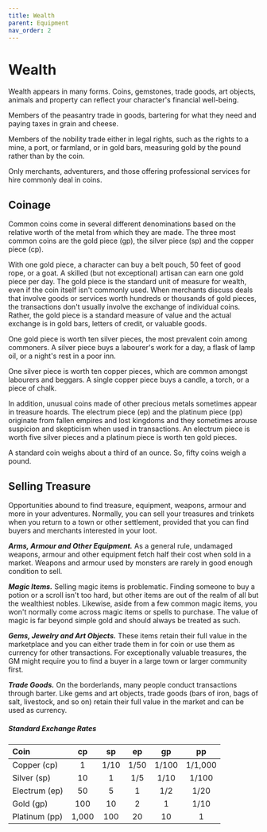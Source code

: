 ```yaml
---
title: Wealth
parent: Equipment
nav_order: 2
---
```


# Wealth

Wealth appears in many forms. Coins, gemstones, trade goods, art objects, animals and property can reflect your character's financial well-being.

Members of the peasantry trade in goods, bartering for what they need and paying taxes in grain and cheese.

Members of the nobility trade either in legal rights, such as the rights to a mine, a port, or farmland, or in gold bars, measuring gold by the pound rather than by the coin.

Only merchants, adventurers, and those offering professional services for hire commonly deal in coins.

## Coinage
Common coins come in several different denominations based on the relative worth of the metal from which they are made. The three most common coins are the gold piece (gp), the silver piece (sp) and the copper piece (cp). 

With one gold piece, a character can buy a belt pouch, 50 feet of good rope, or a goat. A skilled (but not exceptional) artisan can earn one gold piece per day. The gold piece is the standard unit of measure for wealth, even if the coin itself isn't commonly used. When merchants discuss deals that involve goods or services worth hundreds or thousands of gold pieces, the transactions don't usually involve the exchange of individual coins. Rather, the gold piece is a standard measure of value and the actual exchange is in gold bars, letters of credit, or valuable goods. 

One gold piece is worth ten silver pieces, the most prevalent coin among commoners. A silver piece buys a labourer's work for a day, a flask of lamp oil, or a night's rest in a poor inn. 

One silver piece is worth ten copper pieces, which are common amongst labourers and beggars. A single copper piece buys a candle, a torch, or a piece of chalk. 

In addition, unusual coins made of other precious metals sometimes appear in treasure hoards. The electrum piece (ep) and the platinum piece (pp) originate from fallen empires and lost kingdoms and they sometimes arouse suspicion and skepticism when used in transactions. An electrum piece is worth five silver pieces and a platinum piece is worth ten gold pieces.

A standard coin weighs about a third of an ounce. So, fifty coins weigh a pound.

## Selling Treasure
Opportunities abound to find treasure, equipment, weapons, armour and more in your adventures. Normally, you can sell your treasures and trinkets when you return to a town or other settlement, provided that you can find buyers and merchants interested in your loot.

***Arms, Armour and Other Equipment.*** As a general rule, undamaged weapons, armour and other equipment fetch half their cost when sold in a market. Weapons and armour used by monsters are rarely in good enough condition to sell.

***Magic Items.*** Selling magic items is problematic. Finding someone to buy a potion or a scroll isn't too hard, but other items are out of the realm of all but the wealthiest nobles. Likewise, aside from a few common magic items, you won't normally come across magic items or spells to purchase. The value of magic is far beyond simple gold and should always be treated as such.

***Gems, Jewelry and Art Objects.*** These items retain their full value in the marketplace and you can either trade them in for coin or use them as currency for other transactions. For exceptionally valuable treasures, the GM might require you to find a buyer in a large town or larger community first.

***Trade Goods.*** On the borderlands, many people conduct transactions through barter. Like gems and art objects, trade goods (bars of iron, bags of salt, livestock, and so on) retain their full value in the market and can be used as currency.

##### Standard Exchange Rates

| Coin | cp | sp | ep | gp | pp |
|:-----|:--:|:--:|:--:|:--:|:--:|
| Copper (cp) | 1 | 1/10 | 1/50 | 1/100 | 1/1,000 |
| Silver (sp) | 10 | 1 | 1/5 | 1/10 | 1/100 |
| Electrum (ep) | 50 | 5 | 1 | 1/2 | 1/20 |
| Gold (gp) | 100 | 10 | 2 | 1 | 1/10 |
| Platinum (pp) | 1,000 | 100 | 20 | 10 | 1 |
